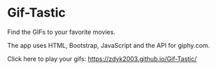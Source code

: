 # Gif-Tastic

Find the GIFs to your favorite movies.  

The app uses HTML, Bootstrap, JavaScript and the API for giphy.com.

Click here to play your gifs: https://zdyk2003.github.io/Gif-Tastic/

